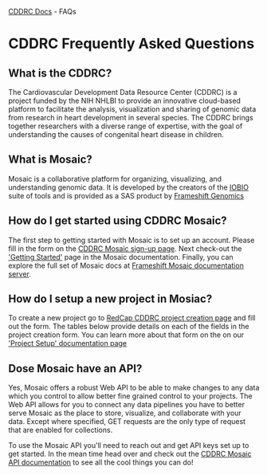[CDDRC Docs](../README.md) - FAQs

# CDDRC Frequently Asked Questions

## What is the CDDRC?

The Cardiovascular Development Data Resource Center (CDDRC) is a project funded by the NIH NHLBI to provide an innovative cloud-based
platform to facilitate the analysis, visualization and sharing of genomic data from research in heart
development in several species. The CDDRC brings together researchers with a diverse range of expertise,
with the goal of understanding the causes of congenital heart disease in children.

## What is Mosaic?

Mosaic is a collaborative platform for organizing, visualizing, and understanding genomic data. It is developed by the creators of the [IOBIO](https://iobio.io/) suite of tools and is provided as a SAS product by [Frameshift Genomics](https://frameshift.io)

## How do I get started using CDDRC Mosaic?

The first step to getting started with Mosaic is to set up an account.  Please fill in the form on the [CDDRC Mosaic sign-up page](https://cddrc.utah.edu/#/signup). Next check-out the ['Getting Started'](https://cddrc.utah.edu/#/get-started) page in the Mosaic documentation. Finally, you can explore the full set of Mosaic docs at [Frameshift Mosaic documentation server](https://docs.frameshift.io/mosaic.html).

## How do I setup a new project in Mosiac?

To create a new project go to
[RedCap CDDRC project creation page](https://redcap.link/cddrc) and
fill out the form.  The tables below provide details on each of the
fields in the project creation form.  You can learn more about that form on the on our ['Project Setup' documentation page](https://cddrc.org/cddrc_docs/project_setup/)

## Dose Mosaic have an API?

Yes, Mosaic offers a robust Web API to be able to make changes to any
data which you control to allow better fine grained control to your
projects. The Web API allows for you to connect any data pipelines
you have to better serve Mosaic as the place to store, visualize,
and collaborate with your data. Except where specified, GET requests
are the only type of request that are enabled for collections.

To use the Mosaic API you'll need to reach out and get API keys set up to get started.  In
the mean time head over and check out the
[CDDRC Mosaic API documentation](https://cddrc.utah.edu/api/) to see
all the cool things you can do!

